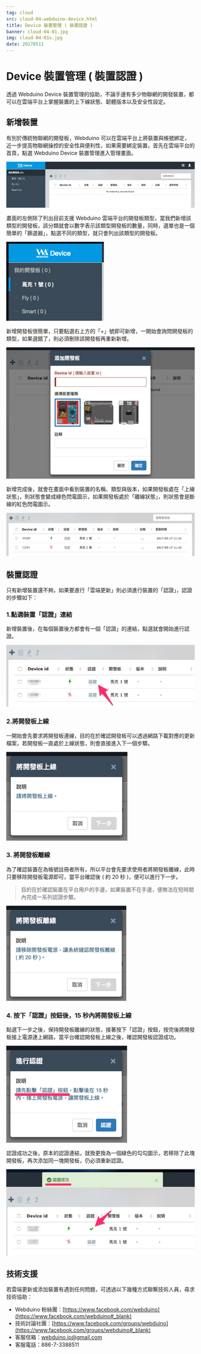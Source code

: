 ```yaml
---
tag: cloud
src: cloud-04-webduino-device.html
title: Device 裝置管理 ( 裝置認證 )
banner: cloud-04-01.jpg
img: cloud-04-01s.jpg
date: 20170511
---
```


<!-- @@master  = ../../_layout.html-->

<!-- @@block  =  meta-->

<title>Device 裝置管理 ( 裝置認證 ) :::: Webduino = Web × Arduino</title>

<meta name="description" content="透過 Webduino Device 裝置管理的協助，不論手邊有多少物聯網的開發裝置，都可以在雲端平台上掌握裝置的上下線狀態、韌體版本以及安全性設定。">

<meta itemprop="description" content="透過 Webduino Device 裝置管理的協助，不論手邊有多少物聯網的開發裝置，都可以在雲端平台上掌握裝置的上下線狀態、韌體版本以及安全性設定。">

<meta property="og:description" content="透過 Webduino Device 裝置管理的協助，不論手邊有多少物聯網的開發裝置，都可以在雲端平台上掌握裝置的上下線狀態、韌體版本以及安全性設定。">

<meta property="og:title" content="Device 裝置管理 ( 裝置認證 )" >

<link rel="canonical" href="https://tutorials.webduino.io/zh-tw/docs/cloud/basic/webduino-device.html">

<meta property="og:url" content="https://webduino.io/tutorials/cloud-04-webduino-device.html">

<meta property="og:image" content="https://webduino.io/img/tutorials/cloud-04-fb.jpg">

<meta itemprop="image" content="https://webduino.io/img/tutorials/cloud-04-01s.jpg">

<include src="../_include-tutorials.html"></include>

<!-- @@close-->

<!-- @@block  =  preAndNext-->

<include src="../_include-tutorials-content.html"></include>

<!-- @@close-->


<!-- @@block  =  tutorials-->
# Device 裝置管理 ( 裝置認證 )

透過 Webduino Device 裝置管理的協助，不論手邊有多少物聯網的開發裝置，都可以在雲端平台上掌握裝置的上下線狀態、韌體版本以及安全性設定。

## 新增裝置

有別於傳統物聯網的開發板，Webduino 可以在雲端平台上將裝置與帳號綁定，近一步提高物聯網操控的安全性與便利性，如果需要綁定裝置，首先在雲端平台的首頁，點選 Webduino Device 裝置管理進入管理畫面。 

![](../img/tutorials/cloud-04-02.jpg)

畫面的左側除了列出目前支援 Webduino 雲端平台的開發板類型，當我們新增該類型的開發板，該分類就會以數字表示該類型開發板的數量，同時，選單也是一個簡單的「篩選器」，點選不同的類型，就只會列出該類型的開發板。

![](../img/tutorials/cloud-04-03.jpg)

新增開發板很簡單，只要點選右上方的「+」號即可新增，一開始會詢問開發板的類型，如果選錯了，則必須刪除該開發板再重新新增。

![](../img/tutorials/cloud-04-04.jpg)

新增完成後，就會在畫面中看到裝置的名稱、類型與版本，如果開發板處在「上線狀態」，則狀態會變成綠色閃電圖示，如果開發板處於「離線狀態」，則狀態會是斷線的紅色閃電圖示。

![](../img/tutorials/cloud-04-05.jpg)

## 裝置認證

只有新增裝置還不夠，如果要進行「雲端更新」則必須進行裝置的「認證」，認證的步驟如下：

### 1.點選裝置「認證」連結

新增裝置後，在每個裝置後方都會有一個「認證」的連結，點選就會開始進行認證。

![](../img/tutorials/cloud-04-06.jpg)

### 2.將開發板上線

一開始會先要求將開發板連線，目的在於確認開發板可以透過網路下載對應的更新檔案，若開發板一直處於上線狀態，則會直接進入下一個步驟。

![](../img/tutorials/cloud-04-07.jpg)

### 3. 將開發板離線

為了確認裝置在為帳號註冊者所有，所以平台會先要求使用者將開發板離線，此時只要移除開發板電源即可，當平台確認後 ( 約 20 秒 )，便可以進行下一步。

> 目的在於確認裝置在平台用戶的手邊，如果裝置不在手邊，便無法在短時間內完成一系列認證步驟。

![](../img/tutorials/cloud-04-08.jpg)

### 4. 按下「認證」按鈕後，15 秒內將開發板上線

點選下一步之後，保持開發板離線的狀態，接著按下「認證」按鈕，按完後將開發板接上電源連上網路，當平台確認開發板上線之後，確認開發板認證成功。

![](../img/tutorials/cloud-04-09.jpg)

認證成功之後，原本的認證連結，就換更換為一個綠色的勾勾圖示，若移除了此塊開發板，再次添加同一塊開發板，仍必須重新認證。

![](../img/tutorials/cloud-04-10.jpg)

## 技術支援

若雲端更新或添加裝置有遇到任何問題，可透過以下幾種方式聯繫技術人員，尋求技術協助：

- Webduino 粉絲團：[https://www.facebook.com/webduino](https://www.facebook.com/webduino#_blank)
- 技術討論社團：[https://www.facebook.com/groups/webduino](https://www.facebook.com/groups/webduino#_blank)
- 客服信箱：[webduino.io@gmail.com](mailto:webduino.io@gmail.com#_blank)
- 客服電話：886-7-3388511






<!-- @@close-->
